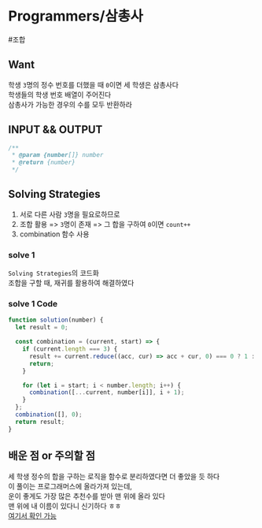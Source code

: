 # Programmers/삼총사

#조합

## Want

학생 `3`명의 정수 번호를 더했을 때 `0`이면 세 학생은 삼총사다  
학생들의 학생 번호 배열이 주어진다  
삼총사가 가능한 경우의 수를 모두 반환하라

## INPUT && OUTPUT

```js
/**
 * @param {number[]} number
 * @return {number}
 */
```

## Solving Strategies

1. 서로 다른 사람 `3`명을 필요로하므로
2. 조합 활용 => `3`명이 존재 => 그 합을 구하여 `0`이면 `count++`
3. combination 함수 사용

### solve 1

`Solving Strategies`의 코드화  
조합을 구할 때, 재귀를 활용하여 해결하였다

### solve 1 Code

```js
function solution(number) {
  let result = 0;

  const combination = (current, start) => {
    if (current.length === 3) {
      result += current.reduce((acc, cur) => acc + cur, 0) === 0 ? 1 : 0;
      return;
    }

    for (let i = start; i < number.length; i++) {
      combination([...current, number[i]], i + 1);
    }
  };
  combination([], 0);
  return result;
}
```

## 배운 점 or 주의할 점

세 학생 정수의 합을 구하는 로직을 함수로 분리하였다면 더 좋았을 듯 하다  
이 풀이는 프로그래머스에 올라가져 있는데,  
운이 좋게도 가장 많은 추천수를 받아 맨 위에 올라 있다  
맨 위에 내 이름이 있다니 신기하다 ㅎㅎ  
[여기서 확인 가능](https://school.programmers.co.kr/learn/courses/30/lessons/131705/solution_groups?language=javascript)
